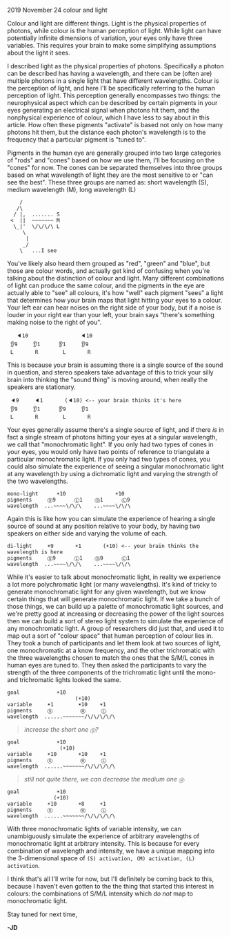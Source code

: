 <pmeta id="created">2019 November 24</pmeta>
<pmeta id="title">colour and light</pmeta>

Colour and light are different things.
Light is the physical properties of photons, while colour is the human perception of light.
While light can have potentially infinite dimensions of variation, your eyes only have three variables.
This requires your brain to make some simplifying assumptions about the light it sees.

I described light as the physical properties of photons.
Specifically a photon can be described has having a wavelength, and there can be (often are) multiple photons in a single light that have different wavelengths.
Colour is the perception of light, and here I'll be specifically referring to the human perception of light.
This perception generally encompasses two things: the neurophysical aspect which can be described by certain pigments in your eyes generating an electrical signal when photons hit them,
and the nonphysical experience of colour, which I have less to say about in this article.
How often these pigments "activate" is based not only on how many photons hit them, but the distance each photon's wavelength is to the frequency that a particular pigment is "tuned to".

Pigments in the human eye are generally grouped into two large categories of "rods" and "cones" based on how we use them, I'll be focusing on the "cones" for now.
The cones can be separated themselves into three groups based on what wavelength of light they are the most sensitive to or "can see the best".
These three groups are named as: short wavelength (S), medium wavelength (M), long wavelength (L)

 
	    / 
	   /\ 
	  / |,  ....... S
	 <  ||  ~~~~~~~ M
	  \_|'  \/\/\/\ L
	     \ 
	      |
	     _/ 
	    \   ...I see

You've likely also heard them grouped as "red", "green" and "blue", but those are colour words, and actually get kind of confusing when you're talking about the distinction of colour and light.
Many different combinations of light can produce the same colour, and the pigments in the eye are actually able to "see" all colours, it's how "well" each pigment "sees" a light that determines how your brain maps that light hitting your eyes to a colour.
Your left ear can hear noises on the right side of your body, but if a noise is louder in your right ear than your left, your brain says "there's something making noise to the right of you".

	   🔈10                 🔈10
	 👂9     👂1      👂1     👂9
	 L       R        L       R

This is because your brain is assuming there is a single source of the sound in question, and stereo speakers take advantage of this to trick your silly brain into thinking the "sound thing" is moving around, when really the speakers are stationary.

	 🔈9     🔈1       (🔈10) <-- your brain thinks it's here
	 👂9     👂1      👂9     👂1
	 L       R        L       R

Your eyes generally assume there's a single source of light, and if there _is_ in fact a single stream of photons hitting your eyes at a singular wavelength, we call that "monochromatic light".
If you only had two types of cones in your eyes, you would only have two points of reference to triangulate a particular monochromatic light.
If you only had two types of cones, you could also simulate the experience of seeing a singular monochromatic light at any wavelength by using a dichromatic light and varying the strength of the two wavelengths.

	mono-light      ☀️10                ☀️10
	pigments     Ⓢ9      Ⓛ1    Ⓢ1      Ⓛ9
	wavelength  ...~~~~\/\/\    ...~~~~\/\/\ 

Again this is like how you can simulate the experience of hearing a single source of sound at any position relative to your body, by having two speakers on either side and varying the volume of each.

	di-light     ☀️9       ☀️1       (☀️10) <-- your brain thinks the wavelength is here
	pigments     Ⓢ9      Ⓛ1    Ⓢ9      Ⓛ1
	wavelength  ...~~~~\/\/\    ...~~~~\/\/\ 

While it's easier to talk about monochromatic light, in reality we experience a lot more polychromatic light (or many wavelengths).
It's kind of tricky to generate monochromatic light for any given wavelength, but we know certain things that will generate monochromatic light.
If we take a bunch of those things, we can build up a palette of monochromatic light sources, and we're pretty good at increasing or decreasing the power of the light sources then we can build a sort of stereo light system to simulate the experience of any monochromatic light.
A group of researchers did just that, and used it to map out a sort of "colour space" that human perception of colour lies in.
They took a bunch of participants and let them look at two sources of light, one monochromatic at a know frequency, and the other trichromatic with the three wavelengths chosen to match the ones that the S/M/L cones in human eyes are tuned to.
They then asked the participants to vary the strength of the three components of the trichromatic light until the mono- and trichromatic lights looked the same.


	goal            ☀️10 
	                      (☀️10)
	variable     ☀️1        ☀️10    ☀️1 
	pigments     Ⓢ         Ⓜ     Ⓛ  
	wavelength  ......~~~~~~~/\/\/\/\/\ 


> _increase the short one `Ⓢ`?_

	goal            ☀️10 
	                 (☀️10)
	variable     ☀️10       ☀️10    ☀️1 
	pigments     Ⓢ         Ⓜ     Ⓛ  
	wavelength  ......~~~~~~~/\/\/\/\/\ 

> _still not quite there, we can _decrease_ the medium one `Ⓜ`_

	goal            ☀️10 
	               (☀️10)
	variable     ☀️10       ☀️8     ☀️1 
	pigments     Ⓢ         Ⓜ     Ⓛ  
	wavelength  ......~~~~~~~/\/\/\/\/\ 

With three monochromatic lights of variable intensity, we can unambiguously simulate the experience of arbitrary wavelengths of monochromatic light at arbitrary intensity.
This is because for every combination of wavelength and intensity, we have a unique mapping into the 3-dimensional space of `(S) activation, (M) activation, (L) activation`.

I think that's all I'll write for now, but I'll definitely be coming back to this, because I haven't even gotten to the the thing that started this interest in colours: the combinations of S/M/L intensity which *do not* map to monochromatic light.

Stay tuned for next time,

**-JD**
